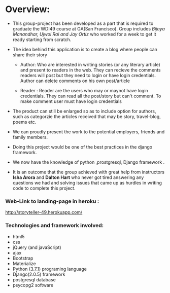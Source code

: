# Overview:

* This group-project has been developed as a part that is required to graduate the WDI49 course at GA(San Francisco). Group includes *Bijaya Manandhar, Ujwol Rai and Jay Ortiz* who worked for a week to get it ready starting from scratch.

* The idea behind this application is to create a blog where people can share their story 

  * Author: Who are interested in writing stories (or any literary article) and present to readers in the web. They can recieve the comments readers will post but they need to login or have login credentials. Author can delete comments on his own post/article
        
  * Reader : Reader are the users who may or maynot have login credentials. They can read all the post/story but can't  comment. To make comment user must have login credentials

* The product can still be enlarged so as to include option for authors, such as categorzie the articles received that may be story, travel-blog, poems etc. 

* We can proudly present the work to the potential employers, friends and family members. 

* Doing this project would be one of the best practices in the django framework. 

* We now have the knowledge of python ,prostgresql, Django framework .

* It is an outcome that the group achieved with great help from instructors **Isha Arora** and **Dalton Hart** who never got tired answering any questions we had and solving issues that came up as hurdles in writing code to complete this project.

### Web-Link to landing-page in heroku :
http://storyteller-49.herokuapp.com/

### Technologies and framework involved:

* html5
* css
* jQuery (and javaScript)
* ajax
* Bootstrap
* Materialize
* Python (3.7.1) programing language
* Django(2.0.5) framework
* postgresql database
* psycopg2 software
